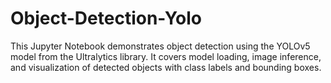 # Object-Detection-Yolo
This Jupyter Notebook demonstrates object detection using the YOLOv5 model from the Ultralytics library. It covers model loading, image inference, and visualization of detected objects with class labels and bounding boxes.
